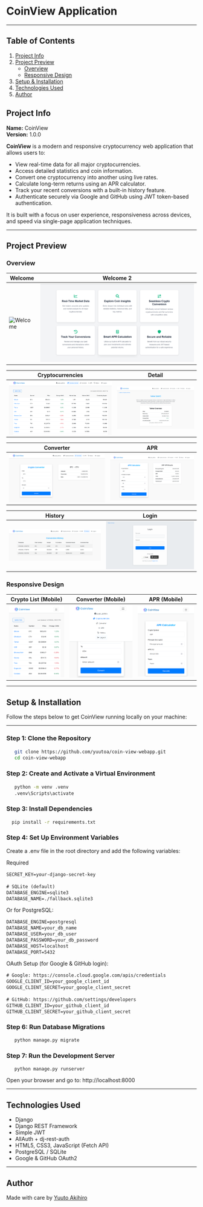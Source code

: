 # CoinView Application

---

## Table of Contents

1. [Project Info](#project-info)
2. [Project Preview](#project-preview)
   - [Overview](#overview)
   - [Responsive Design](#responsive-design)
3. [Setup & Installation](#setup--installation)
4. [Technologies Used](#technologies-used)
5. [Author](#author)

## Project Info

**Name:** CoinView  
**Version:** 1.0.0  

**CoinView** is a modern and responsive cryptocurrency web application that allows users to:

- View real-time data for all major cryptocurrencies.
- Access detailed statistics and coin information.
- Convert one cryptocurrency into another using live rates.
- Calculate long-term returns using an APR calculator.
- Track your recent conversions with a built-in history feature.
- Authenticate securely via Google and GitHub using JWT token-based authentication.

It is built with a focus on user experience, responsiveness across devices, and speed via single-page application techniques.

---

## Project Preview

### Overview

| Welcome | Welcome 2 |
|--------|------------|
| ![Welcome](preview/welcome.png) | ![Welcome 2](preview/welcome-2.png) |

| Cryptocurrencies | Detail |
|------------------|--------|
| ![Cryptocurrencies](preview/cryptocurrencies.png) | ![Detail](preview/detail.png) |

| Converter | APR |
|-----------|-----|
| ![Converter](preview/converter.png) | ![APR](preview/apr.png) |

| History | Login |
|--------|--------|
| ![History](preview/history.png) | ![Login](preview/login.png) |

### Responsive Design

| Crypto List (Mobile)                           |  Converter (Mobile)                       | APR (Mobile) |
|------------------------------------------------|------------------------------------------|------------------------------------------|
| ![Responsive Crypto](preview/rspnv-crypto.png) | ![Responsive Convert](preview/rspnv-convert.png) | ![Responsive APR](preview/rspnv-apr.png) |  

---

## Setup & Installation

Follow the steps below to get CoinView running locally on your machine:

---

### Step 1: Clone the Repository

```bash
   git clone https://github.com/yuutoa/coin-view-webapp.git
   cd coin-view-webapp
```

### Step 2: Create and Activate a Virtual Environment

```bash
   python -m venv .venv
   .venv\Scripts\activate
```

### Step 3: Install Dependencies

```bash
  pip install -r requirements.txt
```

### Step 4: Set Up Environment Variables

Create a .env file in the root directory and add the following variables:

Required
```env 
SECRET_KEY=your-django-secret-key

# SQLite (default)
DATABASE_ENGINE=sqlite3
DATABASE_NAME=./fallback.sqlite3
```

Or for PostgreSQL:
```env
DATABASE_ENGINE=postgresql
DATABASE_NAME=your_db_name
DATABASE_USER=your_db_user
DATABASE_PASSWORD=your_db_password
DATABASE_HOST=localhost
DATABASE_PORT=5432
```

OAuth Setup (for Google & GitHub login):
```env
# Google: https://console.cloud.google.com/apis/credentials
GOOGLE_CLIENT_ID=your_google_client_id
GOOGLE_CLIENT_SECRET=your_google_client_secret

# GitHub: https://github.com/settings/developers
GITHUB_CLIENT_ID=your_github_client_id
GITHUB_CLIENT_SECRET=your_github_client_secret
```

### Step 6: Run Database Migrations
```bash
   python manage.py migrate
```

### Step 7: Run the Development Server
```
   python manage.py runserver
```
Open your browser and go to: http://localhost:8000

---

## Technologies Used

- Django
- Django REST Framework
- Simple JWT
- AllAuth + dj-rest-auth
- HTML5, CSS3, JavaScript (Fetch API)
- PostgreSQL / SQLite
- Google & GitHub OAuth2

---

## Author

Made with care by [Yuuto Akihiro](https://github.com/yuutoa)
